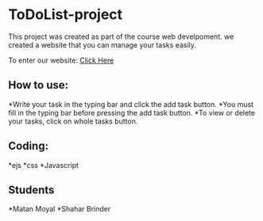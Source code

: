 # ToDoList-project

This project was created as part of the course web develpoment.
we created a website that you can manage your tasks easily.


To enter our website: [Click Here](https://shamat-todolist.herokuapp.com/)


## How to use:
*Write your task in the typing bar and click the add task button.
*You must fill in the typing bar before pressing the add task button.
*To view or delete your tasks, click on whole tasks button.

## Coding:
*ejs
*css
*Javascript


## Students
*Matan Moyal
*Shahar Brinder



